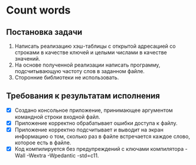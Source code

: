# Count words
## Постановка задачи
1. Написать реализацию хэш-таблицы с открытой адресацией со строками в качестве ключей и целыми числами в качестве значений.
2. На основе полученной реализации написать программу, подсчитывающую частоту слов в заданном файле.
3. Сторонние библиотеки не использовать.

## Требования к результатам исполнения
- [X] Создано консольное приложение, принимающее аргументом командной строки входной файл.
- [X] Приложение корректно обрабатывает ошибки доступа к файлу.
- [X] Приложение корректно подсчитывает и выводит на экран информацию о том, сколько раз в файле встречается каждое слово, которое есть в файле.
- [X] Код компилируется без предупреждений с ключами компилятора -Wall -Wextra -Wpedantic -std=c11.
